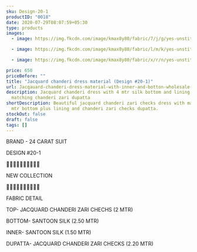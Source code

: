 ```yaml
---
sku: Design-20-1
productID: "0018"
date: 2020-07-29T08:07:59+05:30
type: products
images:
  - image: https://img.fkcdn.com/image/kmax8y80/fabric/7/j/g/yes-unstitched-desing-20-1-sun-fashion-and-lifestyle-original-imagf8jhbtrynvgr.jpeg

  - image: https://img.fkcdn.com/image/kmax8y80/fabric/l/m/k/yes-unstitched-desing-20-1-sun-fashion-and-lifestyle-original-imagf8jhzyzvy2hg.jpeg

  - image: https://img.fkcdn.com/image/kmax8y80/fabric/x/r/n/yes-unstitched-desing-20-1-sun-fashion-and-lifestyle-original-imagf8jhqvfusbjh.jpeg

price: 650
priceBefore: ""
title: "Jacquard chanderi dress material (Design #20-1)"
url: Jacqauard-chanderi-dress-material-with-inner-and-botton-wholesale-design20-1
description: Jacquard chanderi dress with 4 mtr silk bottom and lining with
  matching chanderi zari dupatta
shortDescription: Beautiful jacquard chanderi zari checks dress with matching 4
  mtr bottom plus lining and chanderi zari checks dupatta.
stockOut: false
draft: false
tags: []
---
```

BRAND - 24 CARAT SUIT

DESIGN #20-1

💐💐💐💐💐💐💐💐💐💐

NEW COLLECTION

🌷🌷🌷🌷🌷🌷🌷🌷🌷🌷

FABRIC DETAIL

TOP- JACQUARD CHANDERI ZARI CHECHS (2 MTR)

BOTTOM- SANTOON SILK (2.50 MTR)

INNER- SANTOON SILK (1.50 MTR)

DUPATTA- JACQUARD CHANDERI ZARI CHECKS (2.20 MTR)